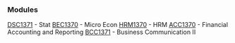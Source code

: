 
### Modules
[DSC1371](https://lms.mgt.sjp.ac.lk/course/view.php?id=3223) - Stat
[BEC1370](https://lms.mgt.sjp.ac.lk/course/view.php?id=2765) - Micro Econ
[HRM1370](https://lms.mgt.sjp.ac.lk/course/view.php?id=3163) - HRM
[ACC1370](https://lms.mgt.sjp.ac.lk/course/view.php?id=3164) - Financial Accounting and Reporting
[BCC1371](https://lms.mgt.sjp.ac.lk/course/view.php?id=3183) - Business Communication II